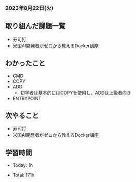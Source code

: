 ### 2023年8月22日(火)

## 取り組んだ課題一覧

- 寿司打
- 米国AI開発者がゼロから教えるDocker講座

## わかったこと

- CMD
- COPY
- ADD
  - 初学者は基本的にはCOPYを使用し、ADDは上級者向き
- ENTRYPOINT

## 次やること

- 寿司打
- 米国AI開発者がゼロから教えるDocker講座

## 学習時間

- Today: 1h

- Total: 171h


